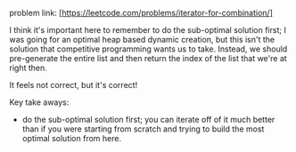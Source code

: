 problem link: [https://leetcode.com/problems/iterator-for-combination/]

I think it's important here to remember to do the sub-optimal solution first; I was going for an optimal heap based dynamic creation, but this isn't the solution that competitive programming wants us to take. Instead, we should pre-generate the entire list and then return the index of the list that we're at right then.

It feels not correct, but it's correct!

Key take aways:
- do the sub-optimal solution first; you can iterate off of it much better than if you were starting from scratch and trying to build the most optimal solution from here.